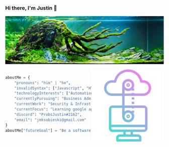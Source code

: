 ### Hi there, I'm Justin 👋
![Header image](https://raw.githubusercontent.com/SobieskiCodes/SobieskiCodes/main/GitHub_Header.jpg)

<img align='right' src="https://raw.githubusercontent.com/SobieskiCodes/SobieskiCodes/main/Cloud-Computing.png" width="230">

[comment]: <> (https://www.freepik.com/search?format=search&query=technology&type=icon hello future me)

```python

aboutMe = {
    "pronouns": "him" | "he",
    "invalidSyntax": ["Javascript", "HTML", "CSS", "Python", "PHP"],
    "technologyInterests": ["Automation", "Scripting", "Bots", "APIs", "Injection"],
    "currentlyPursuing": "Business Administration in Computer Information Systems",
    "currentWork": "Security & Infrastructure in the mortgage sector",
    "currentFocus": "Learning google app scripting"
    "discord": "ProbsJustin#2162",
    "email": "jmksobieski@gmail.com"
}
aboutMe["futureGoal"] = "Be a software developer for you." 

```

